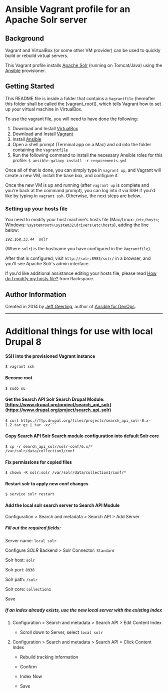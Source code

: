 # Ansible Vagrant profile for an Apache Solr server

## Background

Vagrant and VirtualBox (or some other VM provider) can be used to quickly build or rebuild virtual servers.

This Vagrant profile installs [Apache Solr](https://lucene.apache.org/solr/) (running on Tomcat/Java) using the [Ansible](http://www.ansible.com/) provisioner.

## Getting Started

This README file is inside a folder that contains a `Vagrantfile` (hereafter this folder shall be called the [vagrant_root]), which tells Vagrant how to set up your virtual machine in VirtualBox.

To use the vagrant file, you will need to have done the following:

  1. Download and Install [VirtualBox](https://www.virtualbox.org/wiki/Downloads)
  2. Download and Install [Vagrant](https://www.vagrantup.com/downloads.html)
  3. Install [Ansible](http://docs.ansible.com/ansible/latest/intro_installation.html)
  4. Open a shell prompt (Terminal app on a Mac) and cd into the folder containing the `Vagrantfile`
  5. Run the following command to install the necessary Ansible roles for this profile: `$ ansible-galaxy install -r requirements.yml`

Once all of that is done, you can simply type in `vagrant up`, and Vagrant will create a new VM, install the base box, and configure it.

Once the new VM is up and running (after `vagrant up` is complete and you're back at the command prompt), you can log into it via SSH if you'd like by typing in `vagrant ssh`. Otherwise, the next steps are below.

### Setting up your hosts file

You need to modify your host machine's hosts file (Mac/Linux: `/etc/hosts`; Windows: `%systemroot%\system32\drivers\etc\hosts`), adding the line below:

    192.168.33.44  solr

(Where `solr`) is the hostname you have configured in the `Vagrantfile`).

After that is configured, visit `http://solr:8983/solr/` in a browser, and you'll see Apache Solr's admin interface.

If you'd like additional assistance editing your hosts file, please read [How do I modify my hosts file?](http://www.rackspace.com/knowledge_center/article/how-do-i-modify-my-hosts-file) from Rackspace.

## Author Information

Created in 2014 by [Jeff Geerling](http://jeffgeerling.com/), author of [Ansible for DevOps](https://www.ansiblefordevops.com/).

---

# Additional things for use with local Drupal 8

#### SSH into the provisioned Vagrant instance

	$ vagrant ssh

#### Become root

	$ sudo su

#### Get the Search API Solr Search Drupal Module: [https://www.drupal.org/project/search_api_solr](https://www.drupal.org/project/search_api_solr)

	$ curl https://ftp.drupal.org/files/projects/search_api_solr-8.x-1.2.tar.gz | tar -xz```

#### Copy Search API Solr Search module configuration into default Solr core

	$ cp -r search_api_solr/solr-conf/6.x/* /var/solr/data/collection1/conf

#### Fix permissions for copied files

	$ chown -R solr:solr /var/solr/data/collection1/conf/*

#### Restart solr to apply new conf changes

	$ service solr restart

#### Add the local solr search server to Search API Module
Configuration > Search and metadata > Search API > Add Server

##### Fill out the required fields:

Server name: `local solr`

Configure _SOLR_ Backend > Solr Connector: `Standard`

Solr host: `solr`

Solr port: `8938`

Solr path: `/solr`

Solr core: `collection1`

Save

##### If an index already exists, use the new local server with the existing index

1.  Configuration > Search and metadata > Search API > Edit Content Index

	* Scroll down to Server, select `local solr`

2.	Configuration > Search and metadata > Search API > Click Content Index

	* Rebuild tracking information

	* Confirm

	* Index Now

	* Save